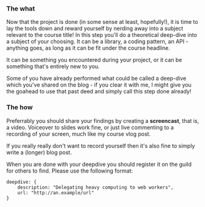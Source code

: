 ### The what

Now that the project is done (in some sense at least, hopefully!), it is time to lay the tools down and reward yourself by nerding away into a subject relevant to the course title! In this step you'll do a theoretical deep-dive into a subject of your choosing. It can be a library, a coding pattern, an API - anything goes, as long as it can be fit under the course headline.

It can be something you encountered during your project, or it can be something that's entirely new to you.

Some of you have already performed what could be called a deep-dive which you've shared on the blog - if you clear it with me, I might give you the goahead to use that past deed and simply call this step done already!


### The how

Preferrably you should share your findings by creating a **screencast**, that is, a video. Voiceover to slides work fine, or just live commenting to a recording of your screen, much like my course vlog post.

If you really really don't want to record yourself then it's also fine to simply write a (longer) blog post.

When you are done with your deepdive you should register it on the guild for others to find. Please use the following format:

```
deepdive: {
	description: "Delegating heavy computing to web workers",
	url: "http://an.example/url"
}
```
